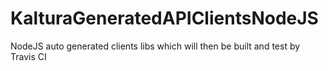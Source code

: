 # KalturaGeneratedAPIClientsNodeJS
NodeJS auto generated clients libs which will then be built and test by Travis CI
